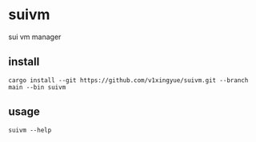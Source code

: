# suivm

sui vm manager

## install

```shell
cargo install --git https://github.com/v1xingyue/suivm.git --branch main --bin suivm
```

## usage

```shell
suivm --help
```
